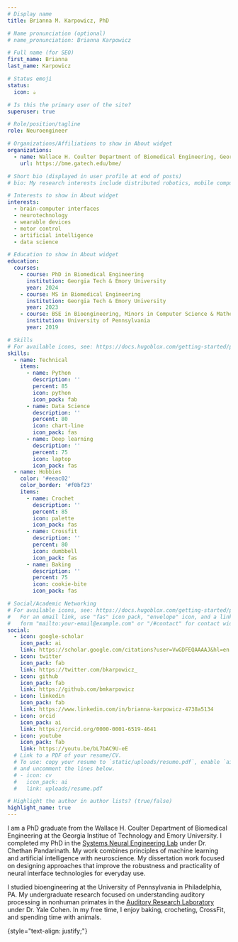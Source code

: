 ```yaml
---
# Display name
title: Brianna M. Karpowicz, PhD

# Name pronunciation (optional)
# name_pronunciation: Brianna Karpowicz

# Full name (for SEO)
first_name: Brianna
last_name: Karpowicz

# Status emoji
status:
  icon: ☕️

# Is this the primary user of the site?
superuser: true

# Role/position/tagline
role: Neuroengineer

# Organizations/Affiliations to show in About widget
organizations:
  - name: Wallace H. Coulter Department of Biomedical Engineering, Georgia Tech & Emory
    url: https://bme.gatech.edu/bme/ 

# Short bio (displayed in user profile at end of posts)
# bio: My research interests include distributed robotics, mobile computing and programmable matter.

# Interests to show in About widget
interests:
  - brain-computer interfaces
  - neurotechnology
  - wearable devices
  - motor control
  - artificial intelligence
  - data science

# Education to show in About widget
education:
  courses:
    - course: PhD in Biomedical Engineering
      institution: Georgia Tech & Emory University
      year: 2024
    - course: MS in Biomedical Engineering
      institution: Georgia Tech & Emory University
      year: 2023
    - course: BSE in Bioengineering, Minors in Computer Science & Mathematics
      institution: University of Pennsylvania
      year: 2019

# Skills
# For available icons, see: https://docs.hugoblox.com/getting-started/page-builder/#icons
skills:
  - name: Technical
    items:
      - name: Python
        description: ''
        percent: 85
        icon: python
        icon_pack: fab
      - name: Data Science
        description: ''
        percent: 80
        icon: chart-line
        icon_pack: fas
      - name: Deep learning
        description: ''
        percent: 75
        icon: laptop
        icon_pack: fas
  - name: Hobbies
    color: '#eeac02'
    color_border: '#f0bf23'
    items:
      - name: Crochet
        description: ''
        percent: 85
        icon: palette
        icon_pack: fas
      - name: Crossfit
        description: ''
        percent: 80
        icon: dumbbell
        icon_pack: fas
      - name: Baking
        description: ''
        percent: 75
        icon: cookie-bite
        icon_pack: fas

# Social/Academic Networking
# For available icons, see: https://docs.hugoblox.com/getting-started/page-builder/#icons
#   For an email link, use "fas" icon pack, "envelope" icon, and a link in the
#   form "mailto:your-email@example.com" or "/#contact" for contact widget.
social:
  - icon: google-scholar
    icon_pack: ai
    link: https://scholar.google.com/citations?user=VwGDFEQAAAAJ&hl=en
  - icon: twitter
    icon_pack: fab
    link: https://twitter.com/bkarpowicz_
  - icon: github
    icon_pack: fab
    link: https://github.com/bmkarpowicz
  - icon: linkedin
    icon_pack: fab
    link: https://www.linkedin.com/in/brianna-karpowicz-4738a5134
  - icon: orcid
    icon_pack: ai
    link: https://orcid.org/0000-0001-6519-4641
  - icon: youtube
    icon_pack: fab
    link: https://youtu.be/bL7bAC9U-eE 
  # Link to a PDF of your resume/CV.
  # To use: copy your resume to `static/uploads/resume.pdf`, enable `ai` icons in `params.yaml`,
  # and uncomment the lines below.
  # - icon: cv
  #   icon_pack: ai
  #   link: uploads/resume.pdf

# Highlight the author in author lists? (true/false)
highlight_name: true
---
```


I am a PhD graduate from the Wallace H. Coulter Department of Biomedical Engineering at 
the Georgia Institue of Technology and Emory University. I completed my PhD in the [Systems Neural Engineering Lab](https://snel.gatech.edu/) under Dr. Chethan Pandarinath. My work combines principles of machine learning and artificial intelligence with
neuroscience. My dissertation work focused on designing approaches that improve the robustness and practicality of neural interface technologies for everyday use.

I studied bioengineering at the University of Pennsylvania in Philadelphia, PA. My undergraduate research focused on 
understanding auditory processing in nonhuman primates in the [Auditory Research Laboratory](https://auditoryresearchlaboratory.weebly.com/) under Dr. Yale Cohen. In my free time, I enjoy baking, crocheting, CrossFit, and 
spending time with animals.
<!-- 
Presently, I am seeking full-time opportunities in neurotechnology, computational neuroscience, wearable devices, machine learning, and data science. -->
{style="text-align: justify;"}
